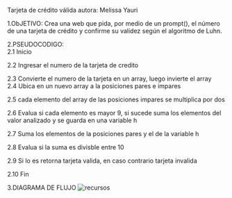 Tarjeta de crédito válida
autora: Melissa Yauri

1.ObJETIVO: Crea una web que pida, por medio de un prompt(), el número de una tarjeta de crédito y confirme su validez según el algoritmo de Luhn.

2.PSEUDOCODIGO:    
2.1 Inicio

2.2 Ingresar el numero de la tarjeta de credito  

2.3 Convierte el numero de la tarjeta en un array, luego invierte el array                                                                 
2.4 Ubica en un nuevo array a la posiciones pares e impares

2.5 cada elemento del array de las posiciones impares se multiplica por dos

2.6 Evalua si cada elemento es mayor 9, si sucede suma los elementos del valor analizado y se guarda en una variable h

2.7 Suma los elementos de la posiciones pares y el de la variable h

2.8 Evalua si la suma es divisble entre 10

2.9 Si lo es retorna tarjeta valida, en caso contrario tarjeta invalida

2.10 Fin

3.DIAGRAMA DE FLUJO
![recursos](assets/img-read/tarjeta_de_credito.jpg)   
